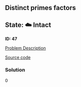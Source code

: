 ## Distinct primes factors

## State: :cloud: **Intact**

**ID: 47**

[Problem Description](https://projecteuler.net/problem=47)

[Source code](main.cpp)

### Solution
0